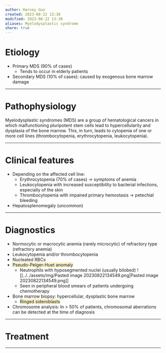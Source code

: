 ```yaml
---
author: Harvey Guo
created: 2023-08-22 13:38
modified: 2023-08-22 13:38
aliases: Myelodysplastic syndrome
share: true
---
```

# Etiology
- Primary MDS (90% of cases) 
	- Tends to occur in elderly patients
- Secondary MDS (10% of cases): caused by exogenous bone marrow damage

---
# Pathophysiology
Myelodysplastic syndromes (MDS) are a group of hematological cancers in which malfunctioning pluripotent stem cells lead to hypercellularity and dysplasia of the bone marrow. This, in turn, leads to cytopenia of one or more cell lines (thrombocytopenia, erythrocytopenia, leukocytopenia).

---
# Clinical features
- Depending on the affected cell line:
	- Erythrocytopenia (70% of cases) → symptoms of anemia
	- Leukocytopenia with increased susceptibility to bacterial infections, especially of the skin
	- Thrombocytopenia with impaired primary hemostasis → petechial bleeding
- Hepatosplenomegaly (uncommon)

---
# Diagnostics
- Normocytic or macrocytic anemia (rarely microcytic) of refractory type (refractory anemia)
- Leukocytopenia and/or thrombocytopenia
- Nucleated RBCs
- <span style="background:rgba(240, 200, 0, 0.2)">Pseudo-Pelger-Huet anomaly</span>
	- Neutrophils with hyposegmented nuclei (usually bilobed) ![[../../assets/img/Pasted image 20230822134549.png|Pasted image 20230822134549.png]]
	- Seen in peripheral blood smears of patients undergoing chemotherapy
- Bone marrow biopsy: hypercellular, dysplastic bone marrow
	- <span style="background:rgba(240, 200, 0, 0.2)">Ringed sideroblasts</span>
- Chromosome analysis: In > 50% of patients, chromosomal aberrations can be detected at the time of diagnosis

---
# Treatment


---
